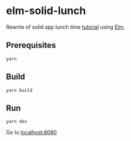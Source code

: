 # elm-solid-lunch

Rewrite of solid app lunch time [tutorial](https://solid.inrupt.com/docs/app-on-your-lunch-break) using [Elm](https://elm-lang.org).

## Prerequisites

`yarn`

## Build

`yarn build`

## Run

`yarn dev`

Go to [localhost:8080](http://localhost:8080)
